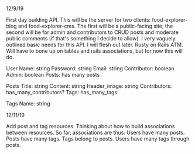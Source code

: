 12/9/19

First day building API.  This will be the server for two clients: food-explorer-blog and food-explorer-cms.  The first will be a public-facing site; the second will be for admin and contributors to CRUD posts and moderate public comments (if that's something I decide to allow).  I very vaguely outlined basic needs for this API.  I will flesh out later.  Rusty on Rails ATM.  Will have to bone up on tables and rails associations, but for now this will do.

User
	Name: string
Password: string
	Email: string
	Contributor: boolean
Admin: boolean
	Posts: has many posts

Posts
Title: string
	Content: string
	Header_image: string
	Contributors: has_many_contributors?
	Tags: has_many_tags

Tags
	Name: string

12/11/19

Add post and tag resources.  Thinking about how to build associations between resources. So far, associations are thus:
Users have many posts.  Posts have many tags.  Tags belong to posts.  Users have many tags through posts.
